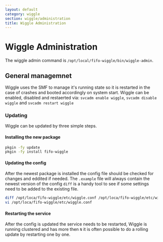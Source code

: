 ```yaml
---
layout: default
category: wiggle
section: wiggle/administration
title: Wiggle Administration
---
```

# Wiggle Administration
The wiggle admin command is `/opt/local/fifo-wiggle/bin/wiggle-admin`.

## General managemnet
Wiggle uses the SMF to manage it's running state so it is restarted in the case of crashes and booted accordingly on system start. Wiggle can be enabled, disabled and restaerted via: `svcadm enable wiggle`, `svcadm disable wiggle` and `svcadm restart wiggle`

### Updating
Wiggle can be updated by three simple steps.

#### Installing the new package

```bash
pkgin -fy update
pkgin -fy install fifo-wiggle
```

#### Updating the config
After the newest package is installed the config file should be checked for changes and eddited if needed. The `.example` file will always contain the newest version of the config `diff` is a handy tool to see if some settings need to be added to the existing file.

```bash
diff /opt/loca/fifo-wiggle/etc/wiggle.conf /opt/loca/fifo-wiggle/etc/wiggle.conf.example
vi /opt/loca/fifo-wiggle/etc/wiggle.conf
```

#### Restarting the service
After the config is updated the service needs to be restarted, Wiggle is running clustered and has more then `N` it is often possible to do a rolling update by restarting one by one.
